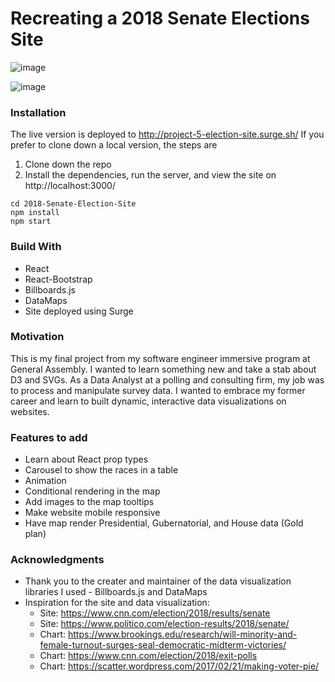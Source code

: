# Recreating a 2018 Senate Elections Site

![image](https://user-images.githubusercontent.com/46338135/56046883-3d416080-5d12-11e9-98ca-be30b1ee56fa.png)

![image](https://user-images.githubusercontent.com/46338135/56047010-87c2dd00-5d12-11e9-80a6-cc6eb59a952c.png)


### Installation

The live version is deployed to http://project-5-election-site.surge.sh/ If you prefer to clone down a local version, the steps are

1. Clone down the repo
2. Install the dependencies, run the server, and view the site on http://localhost:3000/

```
cd 2018-Senate-Election-Site
npm install
npm start
```

### Build With

- React
- React-Bootstrap
- Billboards.js
- DataMaps
- Site deployed using Surge

### Motivation

This is my final project from my software engineer immersive program at General Assembly. I wanted to learn something new and take a stab about D3 and SVGs. As a Data Analyst at a polling and consulting firm, my job was to process and manipulate survey data. I wanted to embrace my former career and learn to built dynamic, interactive data visualizations on websites.

### Features to add

- Learn about React prop types
- Carousel to show the races in a table
- Animation
- Conditional rendering in the map
- Add images to the map tooltips
- Make website mobile responsive
- Have map render Presidential, Gubernatorial, and House data (Gold plan)

### Acknowledgments

- Thank you to the creater and maintainer of the data visualization libraries I used - Billboards.js and DataMaps
- Inspiration for the site and data visualization:
  - Site: https://www.cnn.com/election/2018/results/senate
  - Site: https://www.politico.com/election-results/2018/senate/
  - Chart: https://www.brookings.edu/research/will-minority-and-female-turnout-surges-seal-democratic-midterm-victories/
  - Chart: https://www.cnn.com/election/2018/exit-polls
  - Chart: https://scatter.wordpress.com/2017/02/21/making-voter-pie/
